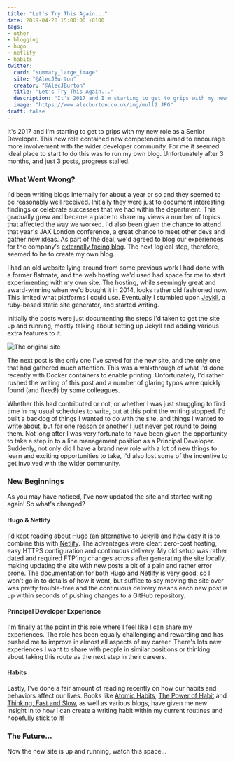 ```yaml
---
title: "Let's Try This Again..."
date: 2019-04-28 15:00:00 +0100
tags:
- other
- blogging
- hugo
- netlify
- habits
twitter:
  card: "summary_large_image"
  site: "@AlecJBurton"
  creator: "@AlecJBurton"
  title: "Let's Try This Again..."
  description: "It's 2017 and I'm starting to get to grips with my new role as a Senior Developer. This new role contained new competencies aimed to encourage more involvement with the wider developer community. For me it seemed ideal place to start to do this was to run my own blog. Unfortunately after 3 months, and just 3 posts, progress stalled."
  image: "https://www.alecburton.co.uk/img/mull2.JPG"
draft: false
---
```

It's 2017 and I'm starting to get to grips with my new role as a Senior Developer. This new role contained new competencies aimed to encourage more involvement with the wider developer community. For me it seemed ideal place to start to do this was to run my own blog. Unfortunately after 3 months, and just 3 posts, progress stalled.
<!--more-->

### What Went Wrong?

I'd been writing blogs internally for about a year or so and they seemed to be reasonably well received. Initially they were just to document interesting findings or celebrate successes that we had within the department. This gradually grew and became a place to share my views a number of topics that affected the way we worked. I'd also been given the chance to attend that year's JAX London conference, a great chance to meet other devs and gather new ideas. As part of the deal, we'd agreed to blog our experiences for the company's [externally facing blog](https://www.aquilauk.co.uk/home/media-centre/blog/jax-conference-2017-day-4.html). The next logical step, therefore, seemed to be to create my own blog.

I had an old website lying around from some previous work I had done with a former flatmate, and the web hosting we'd used had space for me to start experimenting with my own site. The hosting, while seemingly great and award-winning when we'd bought it in 2014, looks rather old fashioned now. This limited what platforms I could use. Eventually I stumbled upon [Jeykll](https://jekyllrb.com/), a ruby-based static site generator, and started writing.

Initially the posts were just documenting the steps I'd taken to get the site up and running, mostly talking about setting up Jekyll and adding various extra features to it.

![The original site](/img/old_blog.png)

The next post is the only one I've saved for the new site, and the only one that had gathered much attention. This was a walkthrough of what I'd done recently with Docker containers to enable printing. Unfortunately, I'd rather rushed the writing of this post and a number of glaring typos were quickly found (and fixed!) by some colleagues.

Whether this had contributed or not, or whether I was just struggling to find time in my usual schedules to write, but at this point the writing stopped. I'd built a backlog of things I wanted to do with the site, and things I wanted to write about, but for one reason or another I just never got round to doing them. Not long after I was very fortunate to have been given the opportunity to take a step in to a line management position as a Principal Developer. Suddenly, not only did I have a brand new role with a lot of new things to learn and exciting opportunities to take, I'd also lost some of the incentive to get involved with the wider community.

### New Beginnings

As you may have noticed, I've now updated the site and started writing again! So what's changed?

#### Hugo & Netlify

I'd kept reading about [Hugo](https://gohugo.io/) (an alternative to Jekyll) and how easy it is to combine this with [Netlify](https://www.netlify.com/). The advantages were clear: zero-cost hosting, easy HTTPS configuration and continuous delivery. My old setup was rather dated and required FTP'ing changes across after generating the site locally, making updating the site with new posts a bit of a pain and rather error prone. The [documentation](https://gohugo.io/hosting-and-deployment/hosting-on-netlify/) for both Hugo and Netlify is very good, so I won't go in to details of how it went, but suffice to say moving the site over was pretty trouble-free and the continuous delivery means each new post is up within seconds of pushing changes to a GitHub repository.  

#### Principal Developer Experience

I'm finally at the point in this role where I feel like I can share my experiences. The role has been equally challenging and rewarding and has pushed me to improve in almost all aspects of my career. There's lots new experiences I want to share with people in similar positions or thinking about taking this route as the next step in their careers.

#### Habits

Lastly, I've done a fair amount of reading recently on how our habits and behaviors affect our lives. Books like [Atomic Habits](https://www.amazon.co.uk/Atomic-Habits-Proven-Build-Break/dp/1847941834), [The Power of Habit](https://www.amazon.co.uk/Power-Habit-Why-What-Change/dp/1847946240) and [Thinking, Fast and Slow](https://www.amazon.co.uk/Thinking-Fast-Slow-Daniel-Kahneman/dp/0141033576/), as well as various blogs, have given me new insight in to how I can create a writing habit within my current routines and hopefully stick to it!

### The Future...

Now the new site is up and running, watch this space...
